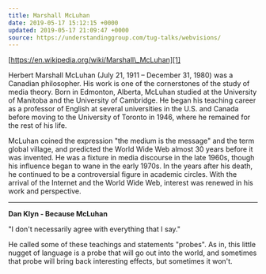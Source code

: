 ```yaml
---
title: Marshall McLuhan
date: 2019-05-17 15:12:15 +0000
updated: 2019-05-17 21:09:47 +0000
source: https://understandinggroup.com/tug-talks/webvisions/
---
```

[https://en.wikipedia.org/wiki/Marshall\_McLuhan][1]

Herbert Marshall McLuhan (July 21, 1911 – December 31, 1980) was a Canadian philosopher. His work is one of the cornerstones of the study of media theory. Born in Edmonton, Alberta, McLuhan studied at the University of Manitoba and the University of Cambridge. He began his teaching career as a professor of English at several universities in the U.S. and Canada before moving to the University of Toronto in 1946, where he remained for the rest of his life.

McLuhan coined the expression "the medium is the message" and the term global village, and predicted the World Wide Web almost 30 years before it was invented. He was a fixture in media discourse in the late 1960s, though his influence began to wane in the early 1970s. In the years after his death, he continued to be a controversial figure in academic circles. With the arrival of the Internet and the World Wide Web, interest was renewed in his work and perspective.

* * *

__Dan Klyn - Because McLuhan__

"I don't necessarily agree with everything that I say."

He called some of these teachings and statements "probes". As in, this little nugget of language is a probe that will go out into the world, and sometimes that probe will bring back interesting effects, but sometimes it won't.

[1]: https://en.wikipedia.org/wiki/Marshall_McLuhan